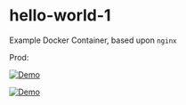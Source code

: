 # hello-world-1
Example Docker Container, based upon `nginx`


Prod:

[![Demo](https://cdn.uffizzi.com/demo-button.svg)](https://app.uffizzi.com/demo/github.com/NealArw/hello-world-1)



[![Demo](https://cdn.uffizzi.com/demo-button.svg)](https://pr-1006-deployment-24232-uffizzi-platform.app.uffizzi.com/demo/github.com/NealArw/hello-world-1)
